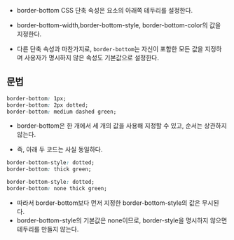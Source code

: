 - border-bottom CSS 단축 속성은 요소의 아래쪽 테두리를 설정한다.
- border-bottom-width,border-bottom-style, border-bottom-color의 값을 지정한다.

- 다른 단축 속성과 마찬가지로, `border-bottom`는 자신이 포함한 모든 값을 지정하며 사용자가 명시하지 않은 속성도 기본값으로 설정한다.


## 문법


```css
border-bottom: 1px;
border-bottom: 2px dotted;
border-bottom: medium dashed green;
```

- border-bottom은 한 개에서 세 개의 값을 사용해 지정할 수 있고, 순서는 상관하지 않는다.

- 즉, 아래 두 코드는 사실 동일하다.

```css
border-bottom-style: dotted;
border-bottom: thick green;
```

```css
border-bottom-style: dotted;
border-bottom: none thick green;
```

- 따라서 border-bottom보다 먼저 지정한 border-bottom-style의 값은 무시된다. 
- border-bottom-style의 기본값은 none이므로, border-style을 명시하지 않으면 테두리를 만들지 않는다.